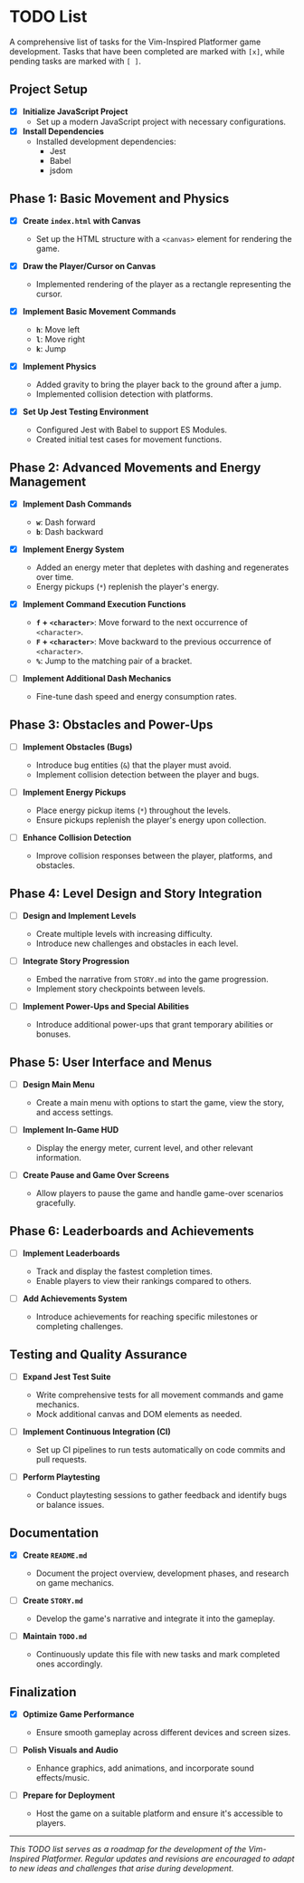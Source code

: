 # TODO List

A comprehensive list of tasks for the Vim-Inspired Platformer game development. Tasks that have been completed are marked with `[x]`, while pending tasks are marked with `[ ]`.

## **Project Setup**

- [x] **Initialize JavaScript Project**
  - Set up a modern JavaScript project with necessary configurations.
- [x] **Install Dependencies**
  - Installed development dependencies:
    - Jest
    - Babel
    - jsdom

## **Phase 1: Basic Movement and Physics**

- [x] **Create `index.html` with Canvas**

  - Set up the HTML structure with a `<canvas>` element for rendering the game.

- [x] **Draw the Player/Cursor on Canvas**

  - Implemented rendering of the player as a rectangle representing the cursor.

- [x] **Implement Basic Movement Commands**

  - **`h`**: Move left
  - **`l`**: Move right
  - **`k`**: Jump

- [x] **Implement Physics**

  - Added gravity to bring the player back to the ground after a jump.
  - Implemented collision detection with platforms.

- [x] **Set Up Jest Testing Environment**
  - Configured Jest with Babel to support ES Modules.
  - Created initial test cases for movement functions.

## **Phase 2: Advanced Movements and Energy Management**

- [x] **Implement Dash Commands**

  - **`w`**: Dash forward
  - **`b`**: Dash backward

- [x] **Implement Energy System**

  - Added an energy meter that depletes with dashing and regenerates over time.
  - Energy pickups (`*`) replenish the player's energy.

- [x] **Implement Command Execution Functions**

  - **`f` + `<character>`**: Move forward to the next occurrence of `<character>`.
  - **`F` + `<character>`**: Move backward to the previous occurrence of `<character>`.
  - **`%`**: Jump to the matching pair of a bracket.

- [ ] **Implement Additional Dash Mechanics**
  - Fine-tune dash speed and energy consumption rates.

## **Phase 3: Obstacles and Power-Ups**

- [ ] **Implement Obstacles (Bugs)**

  - Introduce bug entities (`&`) that the player must avoid.
  - Implement collision detection between the player and bugs.

- [ ] **Implement Energy Pickups**

  - Place energy pickup items (`*`) throughout the levels.
  - Ensure pickups replenish the player's energy upon collection.

- [ ] **Enhance Collision Detection**
  - Improve collision responses between the player, platforms, and obstacles.

## **Phase 4: Level Design and Story Integration**

- [ ] **Design and Implement Levels**

  - Create multiple levels with increasing difficulty.
  - Introduce new challenges and obstacles in each level.

- [ ] **Integrate Story Progression**

  - Embed the narrative from `STORY.md` into the game progression.
  - Implement story checkpoints between levels.

- [ ] **Implement Power-Ups and Special Abilities**
  - Introduce additional power-ups that grant temporary abilities or bonuses.

## **Phase 5: User Interface and Menus**

- [ ] **Design Main Menu**

  - Create a main menu with options to start the game, view the story, and access settings.

- [ ] **Implement In-Game HUD**

  - Display the energy meter, current level, and other relevant information.

- [ ] **Create Pause and Game Over Screens**
  - Allow players to pause the game and handle game-over scenarios gracefully.

## **Phase 6: Leaderboards and Achievements**

- [ ] **Implement Leaderboards**

  - Track and display the fastest completion times.
  - Enable players to view their rankings compared to others.

- [ ] **Add Achievements System**
  - Introduce achievements for reaching specific milestones or completing challenges.

## **Testing and Quality Assurance**

- [ ] **Expand Jest Test Suite**

  - Write comprehensive tests for all movement commands and game mechanics.
  - Mock additional canvas and DOM elements as needed.

- [ ] **Implement Continuous Integration (CI)**

  - Set up CI pipelines to run tests automatically on code commits and pull requests.

- [ ] **Perform Playtesting**
  - Conduct playtesting sessions to gather feedback and identify bugs or balance issues.

## **Documentation**

- [x] **Create `README.md`**

  - Document the project overview, development phases, and research on game mechanics.

- [ ] **Create `STORY.md`**

  - Develop the game's narrative and integrate it into the gameplay.

- [ ] **Maintain `TODO.md`**
  - Continuously update this file with new tasks and mark completed ones accordingly.

## **Finalization**

- [x] **Optimize Game Performance**

  - Ensure smooth gameplay across different devices and screen sizes.

- [ ] **Polish Visuals and Audio**

  - Enhance graphics, add animations, and incorporate sound effects/music.

- [ ] **Prepare for Deployment**
  - Host the game on a suitable platform and ensure it's accessible to players.

---

_This TODO list serves as a roadmap for the development of the Vim-Inspired Platformer. Regular updates and revisions are encouraged to adapt to new ideas and challenges that arise during development._
